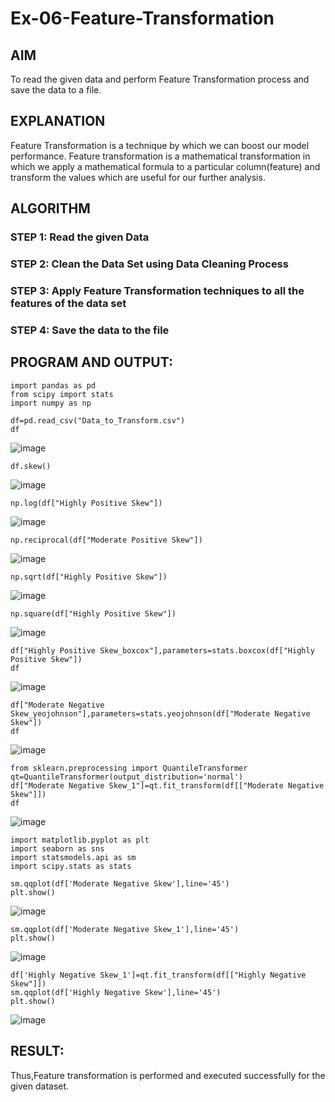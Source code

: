 # Ex-06-Feature-Transformation

## AIM
To read the given data and perform Feature Transformation process and save the data to a file.

## EXPLANATION
Feature Transformation is a technique by which we can boost our model performance. Feature transformation is a mathematical transformation in which we apply a mathematical formula to a particular column(feature) and transform the values which are useful for our further analysis.

## ALGORITHM
### STEP 1: Read the given Data

### STEP 2: Clean the Data Set using Data Cleaning Process

### STEP 3: Apply Feature Transformation techniques to all the features of the data set

### STEP 4: Save the data to the file

## PROGRAM AND OUTPUT:
```
import pandas as pd
from scipy import stats
import numpy as np
```
```
df=pd.read_csv("Data_to_Transform.csv")
df
```

![image](https://github.com/JoyceBeulah/Ex-06-Feature-Transformation/assets/118343698/3805dbef-ab5f-49b4-bdbc-fe3293454984)

```
df.skew()
```

![image](https://github.com/JoyceBeulah/Ex-06-Feature-Transformation/assets/118343698/3fd9e28a-5d82-430c-a732-19146cea2861)

```
np.log(df["Highly Positive Skew"])
```

![image](https://github.com/JoyceBeulah/Ex-06-Feature-Transformation/assets/118343698/08006ad8-ed48-4c26-81c1-244c8849e0ef)

```
np.reciprocal(df["Moderate Positive Skew"])
```

![image](https://github.com/JoyceBeulah/Ex-06-Feature-Transformation/assets/118343698/3eb5ce3a-7993-4bcf-a0ab-c367bd13e564)

```
np.sqrt(df["Highly Positive Skew"])
```

![image](https://github.com/JoyceBeulah/Ex-06-Feature-Transformation/assets/118343698/40c1142e-890f-4dc8-92ef-241dfef3f96d)

```
np.square(df["Highly Positive Skew"])
```

![image](https://github.com/JoyceBeulah/Ex-06-Feature-Transformation/assets/118343698/69f74411-a8f6-4949-a7d7-92cb57f50e09)

```
df["Highly Positive Skew_boxcox"],parameters=stats.boxcox(df["Highly Positive Skew"])
df
```

![image](https://github.com/JoyceBeulah/Ex-06-Feature-Transformation/assets/118343698/8cea9b87-b6e3-496e-94e3-a76bcfb36ae3)

```
df["Moderate Negative Skew_yeojohnson"],parameters=stats.yeojohnson(df["Moderate Negative Skew"])
df
```

![image](https://github.com/JoyceBeulah/Ex-06-Feature-Transformation/assets/118343698/8e2eebec-bdaf-497e-bf01-f0a907735840)

```
from sklearn.preprocessing import QuantileTransformer
qt=QuantileTransformer(output_distribution='normal')
df["Moderate Negative Skew_1"]=qt.fit_transform(df[["Moderate Negative Skew"]])
df
```

![image](https://github.com/JoyceBeulah/Ex-06-Feature-Transformation/assets/118343698/f267eaa2-6272-4edd-bd46-e30e38511fbf)

```
import matplotlib.pyplot as plt
import seaborn as sns
import statsmodels.api as sm
import scipy.stats as stats
```
```
sm.qqplot(df['Moderate Negative Skew'],line='45')
plt.show()
```

![image](https://github.com/JoyceBeulah/Ex-06-Feature-Transformation/assets/118343698/718226f5-5b1e-4d4c-aca8-562fd2444016)

```
sm.qqplot(df['Moderate Negative Skew_1'],line='45')
plt.show()
```

![image](https://github.com/JoyceBeulah/Ex-06-Feature-Transformation/assets/118343698/f2126b6f-adf7-4454-a4c6-158d861e90e2)

```
df['Highly Negative Skew_1']=qt.fit_transform(df[["Highly Negative Skew"]])
sm.qqplot(df['Highly Negative Skew'],line='45')
plt.show()
```

![image](https://github.com/JoyceBeulah/Ex-06-Feature-Transformation/assets/118343698/16d129d9-e2bc-46d1-a86a-b2e607814af4)

## RESULT:
Thus,Feature transformation is performed and executed successfully for the given dataset.

